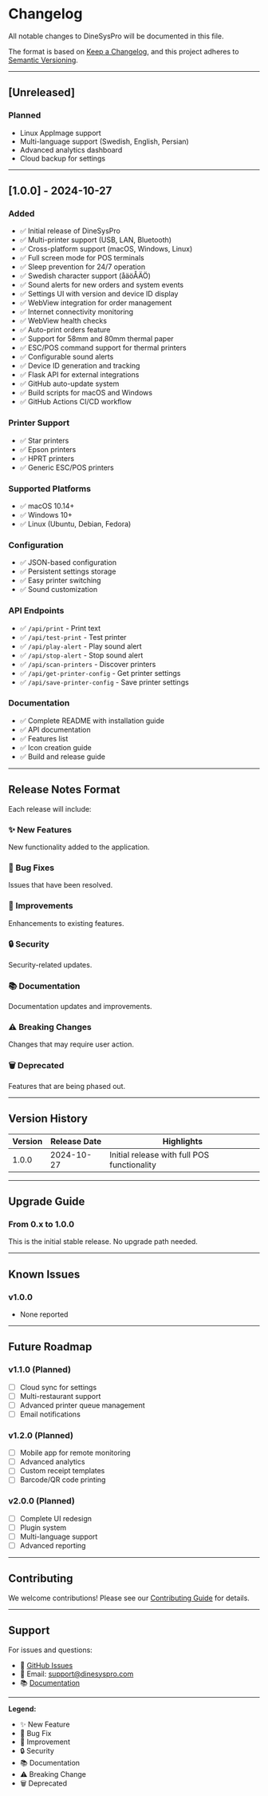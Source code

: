 # Changelog

All notable changes to DineSysPro will be documented in this file.

The format is based on [Keep a Changelog](https://keepachangelog.com/en/1.0.0/),
and this project adheres to [Semantic Versioning](https://semver.org/spec/v2.0.0.html).

---

## [Unreleased]

### Planned
- Linux AppImage support
- Multi-language support (Swedish, English, Persian)
- Advanced analytics dashboard
- Cloud backup for settings

---

## [1.0.0] - 2024-10-27

### Added
- ✅ Initial release of DineSysPro
- ✅ Multi-printer support (USB, LAN, Bluetooth)
- ✅ Cross-platform support (macOS, Windows, Linux)
- ✅ Full screen mode for POS terminals
- ✅ Sleep prevention for 24/7 operation
- ✅ Swedish character support (åäöÅÄÖ)
- ✅ Sound alerts for new orders and system events
- ✅ Settings UI with version and device ID display
- ✅ WebView integration for order management
- ✅ Internet connectivity monitoring
- ✅ WebView health checks
- ✅ Auto-print orders feature
- ✅ Support for 58mm and 80mm thermal paper
- ✅ ESC/POS command support for thermal printers
- ✅ Configurable sound alerts
- ✅ Device ID generation and tracking
- ✅ Flask API for external integrations
- ✅ GitHub auto-update system
- ✅ Build scripts for macOS and Windows
- ✅ GitHub Actions CI/CD workflow

### Printer Support
- ✅ Star printers
- ✅ Epson printers
- ✅ HPRT printers
- ✅ Generic ESC/POS printers

### Supported Platforms
- ✅ macOS 10.14+
- ✅ Windows 10+
- ✅ Linux (Ubuntu, Debian, Fedora)

### Configuration
- ✅ JSON-based configuration
- ✅ Persistent settings storage
- ✅ Easy printer switching
- ✅ Sound customization

### API Endpoints
- ✅ `/api/print` - Print text
- ✅ `/api/test-print` - Test printer
- ✅ `/api/play-alert` - Play sound alert
- ✅ `/api/stop-alert` - Stop sound alert
- ✅ `/api/scan-printers` - Discover printers
- ✅ `/api/get-printer-config` - Get printer settings
- ✅ `/api/save-printer-config` - Save printer settings

### Documentation
- ✅ Complete README with installation guide
- ✅ API documentation
- ✅ Features list
- ✅ Icon creation guide
- ✅ Build and release guide

---

## Release Notes Format

Each release will include:

### ✨ New Features
New functionality added to the application.

### 🐛 Bug Fixes
Issues that have been resolved.

### 🔧 Improvements
Enhancements to existing features.

### 🔒 Security
Security-related updates.

### 📚 Documentation
Documentation updates and improvements.

### ⚠️ Breaking Changes
Changes that may require user action.

### 🗑️ Deprecated
Features that are being phased out.

---

## Version History

| Version | Release Date | Highlights |
|---------|-------------|------------|
| 1.0.0   | 2024-10-27  | Initial release with full POS functionality |

---

## Upgrade Guide

### From 0.x to 1.0.0
This is the initial stable release. No upgrade path needed.

---

## Known Issues

### v1.0.0
- None reported

---

## Future Roadmap

### v1.1.0 (Planned)
- [ ] Cloud sync for settings
- [ ] Multi-restaurant support
- [ ] Advanced printer queue management
- [ ] Email notifications

### v1.2.0 (Planned)
- [ ] Mobile app for remote monitoring
- [ ] Advanced analytics
- [ ] Custom receipt templates
- [ ] Barcode/QR code printing

### v2.0.0 (Planned)
- [ ] Complete UI redesign
- [ ] Plugin system
- [ ] Multi-language support
- [ ] Advanced reporting

---

## Contributing

We welcome contributions! Please see our [Contributing Guide](CONTRIBUTING.md) for details.

---

## Support

For issues and questions:
- 🐛 [GitHub Issues](https://github.com/Arsam1313/mars_syspro_universal/issues)
- 📧 Email: support@dinesyspro.com
- 📚 [Documentation](https://github.com/Arsam1313/mars_syspro_universal/wiki)

---

**Legend:**
- ✨ New Feature
- 🐛 Bug Fix
- 🔧 Improvement
- 🔒 Security
- 📚 Documentation
- ⚠️ Breaking Change
- 🗑️ Deprecated

